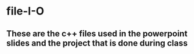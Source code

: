 # file-I-O
## These are the c++ files used in the powerpoint slides and the project that is done during class
